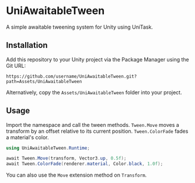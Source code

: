 # UniAwaitableTween

A simple awaitable tweening system for Unity using UniTask.

## Installation

Add this repository to your Unity project via the Package Manager using the Git URL:

```
https://github.com/username/UniAwaitableTween.git?path=Assets/UniAwaitableTween
```

Alternatively, copy the `Assets/UniAwaitableTween` folder into your project.

## Usage

Import the namespace and call the tween methods. `Tween.Move` moves a transform by an offset relative to its current position. `Tween.ColorFade` fades a material's color.

```csharp
using UniAwaitableTween.Runtime;

await Tween.Move(transform, Vector3.up, 0.5f);
await Tween.ColorFade(renderer.material, Color.black, 1.0f);
```

You can also use the `Move` extension method on `Transform`.
